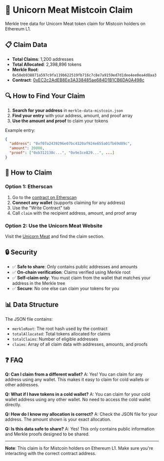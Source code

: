 # 🦄 Unicorn Meat Mistcoin Claim

Merkle tree data for Unicorn Meat token claim for Mistcoin holders on Ethereum L1.

## 📋 Claim Data

- **Total Claims**: 1,200 addresses
- **Total Allocated**: 2,398,896 tokens
- **Merkle Root**: `0x58eb938871a597c9fa119b622519fb716c7c8e7a9159ed7d1dee4ee0ea4d8aa3`
- **Contract**: [0xEC2c2AdEB8Ee3A338485ae684D1B1CB6DA0A498c](https://etherscan.io/address/0xEC2c2AdEB8Ee3A338485ae684D1B1CB6DA0A498c)

## 🔍 How to Find Your Claim

1. **Search for your address** in `merkle-data-mistcoin.json`
2. **Find your entry** with your address, amount, and proof array
3. **Use the amount and proof** to claim your tokens

Example entry:
```json
{
  "address": "0xf07a2439296e07bc4320af924e655a01fb69d89c",
  "amount": 20000,
  "proof": ["0xb312138c...", "0x9e3ce829...", ...]
}
```

## 🚀 How to Claim

### Option 1: Etherscan
1. Go to the [contract on Etherscan](https://etherscan.io/address/0xEC2c2AdEB8Ee3A338485ae684D1B1CB6DA0A498c)
2. **Connect any wallet** (supports claiming for any address)
3. Use the "Write Contract" tab
4. Call `claim` with the recipient address, amount, and proof array

### Option 2: Use the Unicorn Meat Website
Visit the [Unicorn Meat](https://www.unicornmeateth.com) and find the claim section.

## 🔒 Security

- ✅ **Safe to share**: Only contains public addresses and amounts
- ✅ **On-chain verification**: Claims verified using Merkle root
- ✅ **Self-claim only**: You must claim from the wallet that matches your address in the Merkle tree
- ✅ **Secure**: No one else can claim your tokens for you

## 📊 Data Structure

The JSON file contains:
- `merkleRoot`: The root hash used by the contract
- `totalAllocated`: Total tokens allocated for claims
- `totalClaims`: Number of eligible addresses
- `claims`: Array of all claim data with addresses, amounts, and proofs

## ❓ FAQ

**Q: Can I claim from a different wallet?**
A: Yes! You can claim for any address using any wallet. This makes it easy to claim for cold wallets or other addresses.

**Q: What if I have tokens in a cold wallet?**
A: You can claim for your cold wallet address using any other wallet. No need to access the cold wallet directly.

**Q: How do I know my allocation is correct?**
A: Check the JSON file for your address. The amount shown is your exact allocation.

**Q: Is this data safe to share?**
A: Yes! This only contains public information and Merkle proofs designed to be shared.

---

**Note**: This claim is for Mistcoin holders on Ethereum L1. Make sure you're interacting with the correct contract address. 